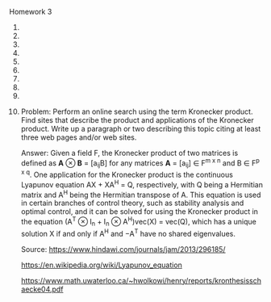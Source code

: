 Homework 3

1.

2.

3.

4.

5.

6.

7.

8.

9.

10. Problem: Perform an online search using the term Kronecker product. Find sites that describe the product and applications of the Kronecker product. Write up a paragraph or two describing this topic citing at least three web pages and/or web sites.

    Answer: Given a field F, the Kronecker product of two matrices is defined as <b>A</b> ⊗ <b>B</b> = \[a<sub>ij</sub>B\] for any matrices <b>A</b> = \[a<sub>ij</sub>\] ∈ F<sup>m x n</sup> and B ∈ F<sup>p x q</sup>. One application for the Kronecker product is the continuous Lyapunov equation AX + XA<sup>H</sup> = Q, respectively, with Q being a Hermitian matrix and A<sup>H</sup> being the Hermitian transpose of A. This equation is used in certain branches of control theory, such as stability analysis and optimal control, and it can be solved for using the Kronecker product in the equation (A<sup>T</sup> ⊗ I<sub>n</sub> + I<sub>n</sub> ⊗ A<sup>H</sup>)vec(X) = vec(Q), which has a unique solution X if and only if A<sup>H</sup> and −A<sup>T</sup> have no shared eigenvalues.
    
    Source: https://www.hindawi.com/journals/jam/2013/296185/
    
    https://en.wikipedia.org/wiki/Lyapunov_equation
    
    https://www.math.uwaterloo.ca/~hwolkowi/henry/reports/kronthesisschaecke04.pdf
